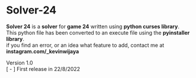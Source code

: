 # Solver-24

**Solver 24** is a **solver** for **game 24** written using **python curses library**.  
This python file has been converted to an execute file using the **pyinstaller library**.  
if you find an error, or an idea what feature to add, contact me at **instagram.com/_kevinwijaya**

Version 1.0  
[ - ] First release in 22/8/2022 
